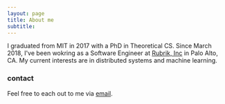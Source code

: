 ```yaml
---
layout: page
title: About me
subtitle: 
---
```


I graduated from MIT in 2017 with a PhD in Theoretical CS. Since March 2018, I've been wokring as a Software Engineer at [Rubrik, Inc](https://www.rubrik.com/) in Palo Alto, CA. My current interests are in distributed systems and machine learning.

### contact



Feel free to each out to me via [email](mailto:mobavarian@gmail.com).
